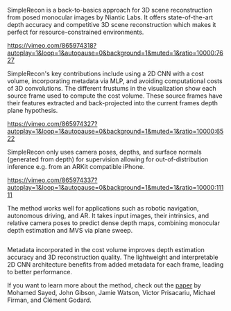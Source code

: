 <!--[metadata]
title = "SimpleRecon: 3D reconstruction without 3D convolutions"
source = "https://github.com/rerun-io/simplerecon"
tags = ["3D", "depth", "time-series", "pinhole-camera", "mesh"]
thumbnail = "https://static.rerun.io/simplecon/e0f234159cc0f934e6d4a26886b751579f5191f0/480w.png"
thumbnail_dimensions = [480, 480]
-->


SimpleRecon is a back-to-basics approach for 3D scene reconstruction from posed monocular images by Niantic Labs. It offers state-of-the-art depth accuracy and competitive 3D scene reconstruction which makes it perfect for resource-constrained environments.


https://vimeo.com/865974318?autoplay=1&loop=1&autopause=0&background=1&muted=1&ratio=10000:7627

SimpleRecon's key contributions include using a 2D CNN with a cost volume, incorporating metadata via MLP, and avoiding computational costs of 3D convolutions. The different frustums in the visualization show each source frame used to compute the cost volume. These source frames have their features extracted and back-projected into the current frames depth plane hypothesis.


https://vimeo.com/865974327?autoplay=1&loop=1&autopause=0&background=1&muted=1&ratio=10000:6522

SimpleRecon only uses camera poses, depths, and surface normals (generated from depth) for supervision allowing for out-of-distribution inference e.g. from an ARKit compatible iPhone.


https://vimeo.com/865974337?autoplay=1&loop=1&autopause=0&background=1&muted=1&ratio=10000:11111

The method works well for applications such as robotic navigation, autonomous driving, and AR. It takes input images, their intrinsics, and relative camera poses to predict dense depth maps, combining monocular depth estimation and MVS via plane sweep.

<picture>
  <source media="(max-width: 480px)" srcset="https://static.rerun.io/simplerecon-overview/84359b6ec787147dc915d0a3fe764537d8212835/480w.png">
  <source media="(max-width: 768px)" srcset="https://static.rerun.io/simplerecon-overview/84359b6ec787147dc915d0a3fe764537d8212835/768w.png">
  <source media="(max-width: 1024px)" srcset="https://static.rerun.io/simplerecon-overview/84359b6ec787147dc915d0a3fe764537d8212835/1024w.png">
  <source media="(max-width: 1200px)" srcset="https://static.rerun.io/simplerecon-overview/84359b6ec787147dc915d0a3fe764537d8212835/1200w.png">
  <img src="https://static.rerun.io/simplerecon-overview/84359b6ec787147dc915d0a3fe764537d8212835/full.png" alt="">
</picture>

Metadata incorporated in the cost volume improves depth estimation accuracy and 3D reconstruction quality. The lightweight and interpretable 2D CNN architecture benefits from added metadata for each frame, leading to better performance.

If you want to learn more about the method, check out the [paper](https://arxiv.org/abs/2208.14743) by Mohamed Sayed, John Gibson, Jamie Watson, Victor Prisacariu, Michael Firman, and Clément Godard.
